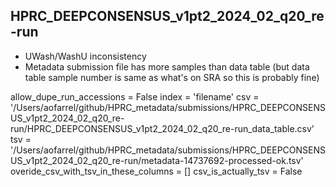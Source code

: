 ## HPRC_DEEPCONSENSUS_v1pt2_2024_02_q20_re-run

* UWash/WashU inconsistency
* Metadata submission file has more samples than data table (but data table sample number is same as what's on SRA so this is probably fine)


allow_dupe_run_accessions = False
index = 'filename'
csv = '/Users/aofarrel/github/HPRC_metadata/submissions/HPRC_DEEPCONSENSUS_v1pt2_2024_02_q20_re-run/HPRC_DEEPCONSENSUS_v1pt2_2024_02_q20_re-run_data_table.csv'
tsv = '/Users/aofarrel/github/HPRC_metadata/submissions/HPRC_DEEPCONSENSUS_v1pt2_2024_02_q20_re-run/metadata-14737692-processed-ok.tsv'
overide_csv_with_tsv_in_these_columns = []
csv_is_actually_tsv = False
